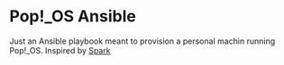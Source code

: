 # Pop!_OS Ansible

Just an Ansible playbook meant to provision a personal machin running Pop!_OS. Inspired by [Spark](https://github.com/pigmonkey/spark)